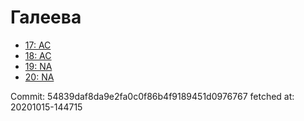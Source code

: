 # Галеева
- [17: AC](17.md)
- [18: AC](18.md)
- [19: NA](19.md)
- [20: NA](20.md)

Commit: 54839daf8da9e2fa0c0f86b4f9189451d0976767
 fetched at: 20201015-144715
